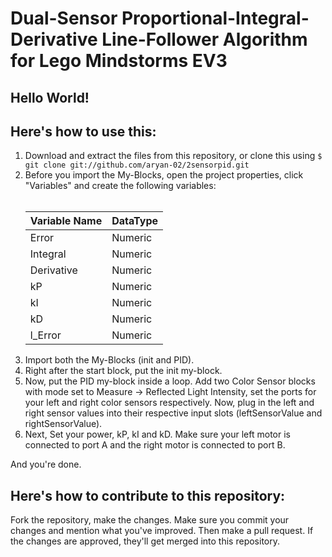 # Dual-Sensor Proportional-Integral-Derivative Line-Follower Algorithm for Lego Mindstorms EV3

## Hello World!

## Here's how to use this:

<ol>
	<li>Download and extract the files from this repository, or clone this using <code>$ git clone git://github.com/aryan-02/2sensorpid.git</code>
	</li>
	<li>
		Before you import the My-Blocks, open the project properties, click "Variables" and create the following variables:<br><br>
		<table>
			<thead><tr><th>Variable Name</th><th>DataType</th></tr></thead>
			<tr><td>Error</td><td>Numeric</td></tr>
			<tr><td>Integral</td><td>Numeric</td></tr>
			<tr><td>Derivative</td><td>Numeric</td></tr>
			<tr><td>kP</td><td>Numeric</td></tr>
			<tr><td>kI</td><td>Numeric</td></tr>
			<tr><td>kD</td><td>Numeric</td></tr>
			<tr><td>l_Error</td><td>Numeric</td></tr>
		</table>
	</li>
	<li>
		Import both the My-Blocks (init and PID).
	</li>
	<li>
		Right after the start block, put the init my-block.
	</li>
	<li>
		Now, put the PID my-block inside a loop. Add two Color Sensor blocks with mode set to Measure -> Reflected Light Intensity, set the ports for your left and right color sensors respectively. Now, plug in the left and right sensor values into their respective input slots (leftSensorValue and rightSensorValue).
	</li>
	<li>
	Next, Set your power, kP, kI and kD. Make sure your left motor is connected to port A and the right motor is connected to port B.
	</li>
</ol>

And you're done.

## Here's how to contribute to this repository:

Fork the repository, make the changes. Make sure you commit your changes and mention what you've improved. Then make a pull request. If the changes are approved, they'll get merged into this repository.
